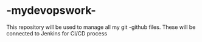 # -mydevopswork-
This repository will be used to manage all my git -github files. These will be connected to Jenkins for CI/CD process
